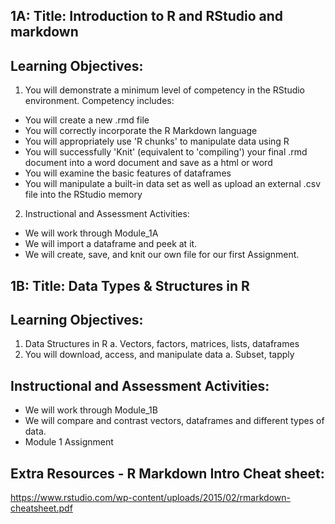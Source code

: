 ## 1A: Title: Introduction to R and RStudio and markdown  
## Learning Objectives: 
1. You will demonstrate a minimum level of competency in the RStudio environment. Competency includes: 
- You will create a new .rmd file
- You will correctly incorporate the R Markdown language
- You will appropriately use 'R chunks' to manipulate data using R
- You will successfully 'Knit' (equivalent to 'compiling') your final .rmd document into a word document and save as a html or word
- You will examine the basic features of dataframes
- You will manipulate a built-in data set as well as upload an external .csv file into the RStudio memory

2. Instructional and Assessment Activities: 
-	We will work through Module_1A
- We will import a dataframe and peek at it.
- We will create, save, and knit our own file for our first Assignment. 


## 1B: Title: Data Types & Structures in R
## Learning Objectives:
1.	Data Structures in R
a.	Vectors, factors, matrices, lists, dataframes
2.	You will download, access, and manipulate data
a.	Subset, tapply

## Instructional and Assessment Activities: 
- We will work through Module_1B
- We will compare and contrast vectors, dataframes and different types of data. 
- Module 1 Assignment

## Extra Resources - R Markdown Intro Cheat sheet: 
https://www.rstudio.com/wp-content/uploads/2015/02/rmarkdown-cheatsheet.pdf
